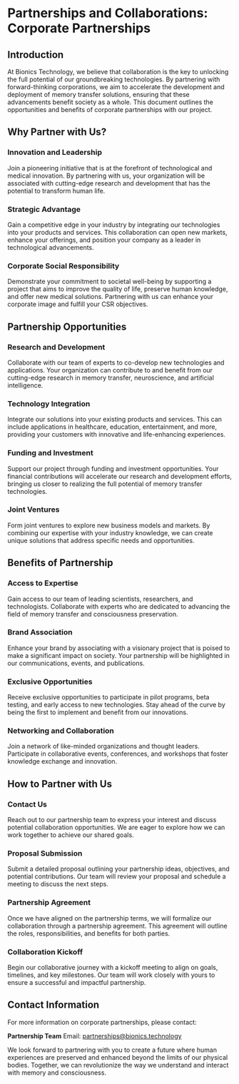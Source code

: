 # Partnerships and Collaborations: Corporate Partnerships

## Introduction

At Bionics Technology, we believe that collaboration is the key to unlocking the full potential of our groundbreaking
technologies. By partnering with forward-thinking corporations, we aim to accelerate the development and deployment of
memory transfer solutions, ensuring that these advancements benefit society as a whole. This document outlines the
opportunities and benefits of corporate partnerships with our project.

## Why Partner with Us?

### Innovation and Leadership

Join a pioneering initiative that is at the forefront of technological and medical innovation. By partnering with us,
your organization will be associated with cutting-edge research and development that has the potential to transform
human life.

### Strategic Advantage

Gain a competitive edge in your industry by integrating our technologies into your products and services. This
collaboration can open new markets, enhance your offerings, and position your company as a leader in technological
advancements.

### Corporate Social Responsibility

Demonstrate your commitment to societal well-being by supporting a project that aims to improve the quality of life,
preserve human knowledge, and offer new medical solutions. Partnering with us can enhance your corporate image and
fulfill your CSR objectives.

## Partnership Opportunities

### Research and Development

Collaborate with our team of experts to co-develop new technologies and applications. Your organization can contribute
to and benefit from our cutting-edge research in memory transfer, neuroscience, and artificial intelligence.

### Technology Integration

Integrate our solutions into your existing products and services. This can include applications in healthcare,
education, entertainment, and more, providing your customers with innovative and life-enhancing experiences.

### Funding and Investment

Support our project through funding and investment opportunities. Your financial contributions will accelerate our
research and development efforts, bringing us closer to realizing the full potential of memory transfer technologies.

### Joint Ventures

Form joint ventures to explore new business models and markets. By combining our expertise with your industry knowledge,
we can create unique solutions that address specific needs and opportunities.

## Benefits of Partnership

### Access to Expertise

Gain access to our team of leading scientists, researchers, and technologists. Collaborate with experts who are
dedicated to advancing the field of memory transfer and consciousness preservation.

### Brand Association

Enhance your brand by associating with a visionary project that is poised to make a significant impact on society. Your
partnership will be highlighted in our communications, events, and publications.

### Exclusive Opportunities

Receive exclusive opportunities to participate in pilot programs, beta testing, and early access to new technologies.
Stay ahead of the curve by being the first to implement and benefit from our innovations.

### Networking and Collaboration

Join a network of like-minded organizations and thought leaders. Participate in collaborative events, conferences, and
workshops that foster knowledge exchange and innovation.

## How to Partner with Us

### Contact Us

Reach out to our partnership team to express your interest and discuss potential collaboration opportunities. We are
eager to explore how we can work together to achieve our shared goals.

### Proposal Submission

Submit a detailed proposal outlining your partnership ideas, objectives, and potential contributions. Our team will
review your proposal and schedule a meeting to discuss the next steps.

### Partnership Agreement

Once we have aligned on the partnership terms, we will formalize our collaboration through a partnership agreement. This
agreement will outline the roles, responsibilities, and benefits for both parties.

### Collaboration Kickoff

Begin our collaborative journey with a kickoff meeting to align on goals, timelines, and key milestones. Our team will
work closely with yours to ensure a successful and impactful partnership.

## Contact Information

For more information on corporate partnerships, please contact:

**Partnership Team**
Email: [partnerships@bionics.technology](mailto:partnerships@bionics.technology)

We look forward to partnering with you to create a future where human experiences are preserved and enhanced beyond the
limits of our physical bodies. Together, we can revolutionize the way we understand and interact with memory and
consciousness.
